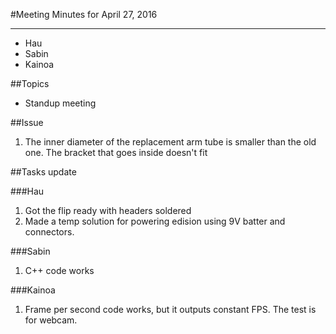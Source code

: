 ﻿#Meeting Minutes for April 27, 2016
***
- Hau
- Sabin
- Kainoa

##Topics

- Standup meeting

##Issue
1. The inner diameter of the replacement arm tube is smaller than the old one. The bracket that goes inside doesn't fit

##Tasks update

###Hau
1. Got the flip ready with headers soldered
2. Made a temp solution for powering edision using 9V batter and connectors. 

###Sabin
1. C++ code works

###Kainoa
1. Frame per second code works, but it outputs constant FPS. The test is for webcam.

